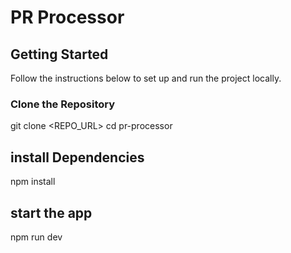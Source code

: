 # PR Processor

## Getting Started

Follow the instructions below to set up and run the project locally.

###  Clone the Repository

git clone <REPO_URL>
cd pr-processor

## install Dependencies
npm install

## start the app
npm run dev
